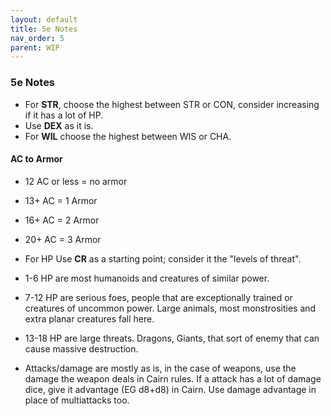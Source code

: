 ```yaml
---
layout: default
title: 5e Notes
nav_order: 5
parent: WIP
---
```


### 5e Notes

- For **STR**, choose the highest between STR or CON, consider increasing if it has a lot of HP.
- Use **DEX** as it is.
- For **WIL** choose the highest between WIS or CHA.

#### AC to Armor
- 12 AC or less = no armor
- 13+ AC = 1 Armor
- 16+ AC = 2 Armor
- 20+ AC = 3 Armor

- For HP Use **CR** as a starting point; consider it the "levels of threat".
- 1-6 HP  are most humanoids and creatures of similar power.
- 7-12 HP are serious foes, people that are exceptionally trained or creatures of uncommon power. Large animals, most monstrosities and extra planar creatures fall here.
- 13-18 HP are large threats. Dragons, Giants, that sort of enemy that can cause massive destruction.
- Attacks/damage are mostly as is, in the case of weapons, use the damage the weapon deals in Cairn rules. If a attack has a lot of damage dice, give it advantage (EG d8+d8) in Cairn. Use damage advantage in place of multiattacks too.
